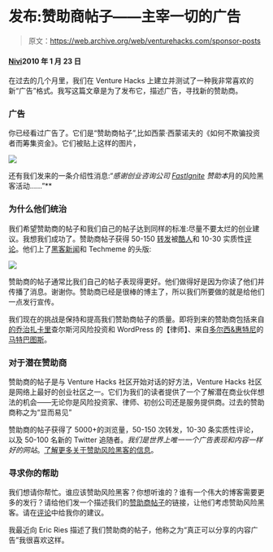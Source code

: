 # 发布:赞助商帖子——主宰一切的广告

> 原文：<https://web.archive.org/web/venturehacks.com/sponsor-posts>

#### [Nivi](/web/20221128043414/https://venturehacks.com/about)2010 年 1 月 23 日

在过去的几个月里，我们在 Venture Hacks 上建立并测试了一种我非常喜欢的新“广告”格式。我写这篇文章是为了发布它，描述广告，寻找新的赞助商。

### 广告

你已经看过广告了。它们是“赞助商帖子”,比如西蒙·西蒙诺夫的《如何不欺骗投资者而筹集资金》。它们被贴上这样的图片，

![](img/0445ace0e215ed58f712663d83304b7f.png)

还有我们发来的一条介绍性消息:“*感谢创业咨询公司 [FastIgnite](https://web.archive.org/web/20221128043414/http://fastignite.com/) 赞助本*月的风险黑客活动……”**

### 为什么他们统治

我们希望赞助商的帖子和我们自己的帖子达到同样的标准:尽量不要太烂的创业建议。我想我们成功了。赞助商帖子获得 50-150 [转发](https://web.archive.org/web/20221128043414/http://www.backtype.com/connect/venturehacks.com%252farticles%252fhate-lawyers/tweets)被[酷人](https://web.archive.org/web/20221128043414/http://twitter.com/aweissman/status/6528587774)和 10-30 实质性[评论](https://web.archive.org/web/20221128043414/http://venturehacks.com/articles/lying-to-investors#comments)。他们上了[黑客新闻](https://web.archive.org/web/20221128043414/http://news.ycombinator.com/item?id=1068029)和 Techmeme 的头版:

![](img/0aa6c2775f6eb5d69d69dee66bc60793.png)

赞助商的帖子通常比我们自己的帖子表现得更好。他们做得好是因为你读了他们并传播了消息。谢谢你。赞助商已经是很棒的博主了，所以我们所要做的就是给他们一点发行宣传。

我们现在的挑战是保持和提高我们赞助商帖子的质量。即将到来的赞助商包括来自[的](https://web.archive.org/web/20221128043414/http://www.crv.com/)[乔治扎卡里](https://web.archive.org/web/20221128043414/http://twitter.com/georgezachary)查尔斯河风险投资和 WordPress 的【律师】、来自[多尔西&惠特尼](https://web.archive.org/web/20221128043414/http://www.dorsey.com/)的[马特巴图斯](https://web.archive.org/web/20221128043414/http://twitter.com/mbartus)。

### 对于潜在赞助商

赞助商的帖子是与 Venture Hacks 社区开始对话的好方法，Venture Hacks 社区是网络上最好的创业社区之一。它们为我们的读者提供了一个了解潜在商业伙伴想法的机会——无论你是风险投资家、律师、初创公司还是服务提供商。过去的赞助商称之为“显而易见”

赞助商的帖子获得了 5000+的浏览量，50-150 次转发，10-30 条实质性评论，以及 50-100 名新的 Twitter 追随者。*我们是世界上唯一一个广告表现和内容一样好的网站*。[了解更多关于赞助风险黑客的信息](https://web.archive.org/web/20221128043414/http://venturehacks.com/sponsor)。

### 寻求你的帮助

我们想请你帮忙。谁应该赞助风险黑客？你想听谁的？谁有一个伟大的博客需要更多的发行？请给他们发一个描述我们的[赞助商帖子](https://web.archive.org/web/20221128043414/http://venturehacks.com/sponsor)的链接，让他们考虑赞助风险黑客。请在[评论](https://web.archive.org/web/20221128043414/http://venturehacks.com/articles/sponsor-posts#comments)中给我你的建议。

我最近向 Eric Ries 描述了我们赞助商的帖子，他称之为“真正可以分享的内容广告”我很喜欢这样。